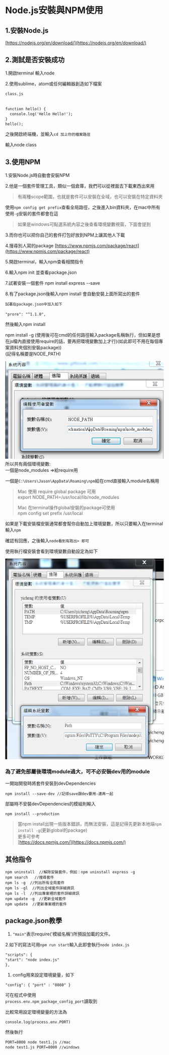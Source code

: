 # Node.js安裝與NPM使用

## 1.安裝Node.js

[https://nodejs.org/en/download/](https://nodejs.org/en/download/)

## 2.測試是否安裝成功

1.開啟terminal 輸入node

2.使用sublime，atom或任何編輯器創造如下檔案

```
class.js


function hello() {
  console.log('Hello Hello!');
}
hello();
```

之後開啟終端機，並輸入`cd 加上你的檔案路徑`

輸入node class

## 3.使用NPM

1.安裝Node.js時自動會安裝NPM

2.他是一個套件管理工具，類似一個倉庫，我們可以從裡面去下載東西出來用

> 有兩種scope範圍，也就是套件可以安裝在全域，也可以安裝在特定資料夾

使用`npm config get prefix`查看全局路徑，之後進入bin資料夾，在mac中所有使用`-g`安裝的套件都會在這

> 如果是windows可點選系統內容之後查看環境變數視窗，下面會提到

3.而你也可以把你自己的套件打包好放到NPM上讓其他人下載

4.搜尋別人寫的package [https://www.npmjs.com/package/react](https://www.npmjs.com/package/react)

5.開啟terminal，輸入npm查看相關指令

6.輸入npm init 並查看package.json

7.試著安裝一個套件 npm install express --save

8.有了package.json後輸入npm install 會自動安裝上面所寫出的套件

```
試著在package.json中加入如下

"prore": "^1.1.0",
```

然後輸入npm install

npm install -g (使用後可在cmd的任何路徑輸入package名稱執行，但如果是想在js檔內直接使用require的話，要再把環境變數加上才行)(如此即可不用在每個專案資料夾個別安裝package))\
(記得名稱要是NODE\_PATH)

![](.gitbook/assets/5a1c897c-0ff0-4f35-aa1c-36db81de39b6.png)\
所以共有兩個環境變數:\
一個是node\_modules =>給require用

一個是`C:\Users\Jason\AppData\Roaming\npm`給在cmd直接輸入module名稱用

> Mac 使用 require global package 可用\
> export NODE\_PATH=/usr/local/lib/node\_modules
>
> Mac 在terminal操作global安裝的package可使用\
> npm config set prefix /usr/local

如果是下載安裝檔安裝通常都會幫你自動加上環境變數，所以只要輸入在terminal輸入`npm`

確認有回應，之後輸入`node看到有跑出> 即可`

使用執行檔安裝會看到環境變數自動設定為如下

![](.gitbook/assets/未命名dd.png)

### 為了避免部屬後環境module過大，可不必安裝dev用的module

一開始開發時將套件安裝到devDependencies

```
npm install --save-dev //記得save跟dev要用-連再一起
```

部屬時不安裝devDependencies的模組則輸入

```
npm install --production
```

> 當npm install出現一些版本錯誤，而無法安裝，這是記得先更新本地端`npm install -g`(更新global的package)\
> 更多可參考\
> [https://docs.npmjs.com/](https://docs.npmjs.com/)

## 其他指令

```
npm uninstall  //解除安裝套件，例如：npm uninstall express -g
npm search   //搜尋套件
npm ls -g  //列出所有全局套件
npm ls -gl  //列出全域套件詳細資訊
npm ls -l  //列出專案裡的套件詳細資訊
npm update -g  //更新全域套件
npm update  //更新專案裡的套件
```

## package.json教學

1. `"main"`表示require('模組名稱')所預設加載的文件。

2.如下的寫法可用`npm run start`輸入此即會執行`node index.js`

```
"scripts": {
"start": "node index.js"
},
```

1. config用來設定環境變量，如下

```
"config": { "port" : "8080" }
```

可在程式中使用\
`process.env.npm_package_config_port`讀取到

比較常用設定環境變量的方法為

```
console.log(process.env.PORT)
```

然後執行

```
PORT=8000 node test1.js //mac
node test1.js PORT=8000 //windows
```
